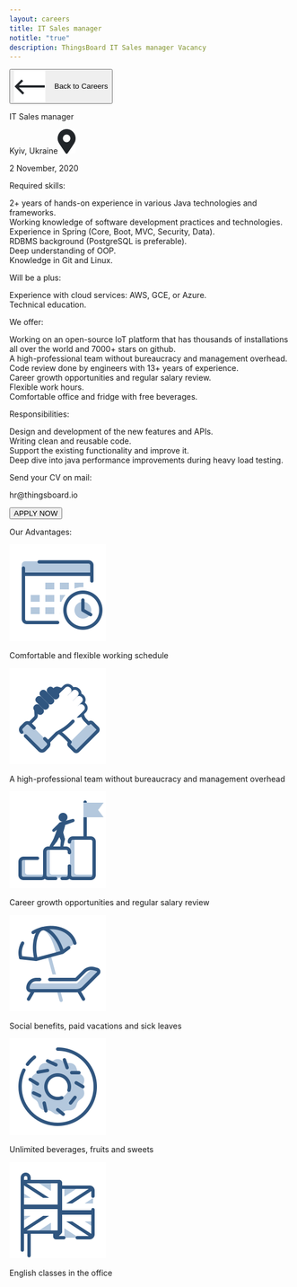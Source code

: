 ```yaml
---
layout: careers
title: IT Sales manager
notitle: "true"
description: ThingsBoard IT Sales manager Vacancy
---
```


<button class="back" onClick="window.location.href='/careers/'"><img src="/images/careers/back_arrow.svg" alt="Back" style="vertical-align: middle; margin-right: 16px">Back to Careers</button>

<div id="vacancy">
<div class="head">
<p class="title">IT Sales manager</p>
<div class="location">Kyiv, Ukraine<img src="/images/careers/location_icon.svg"></div>
<p class="date">2 November, 2020</p>
</div>

<div class="textblock">
<p class="textTitle">Required skills:</p>
<p class="text">2+ years of hands-on experience in various Java technologies and frameworks.
<br>Working knowledge of software development practices and technologies.
<br>Experience in Spring (Core, Boot, MVC, Security, Data).
<br>RDBMS background (PostgreSQL is preferable).
<br>Deep understanding of OOP.
<br>Knowledge in Git and Linux.</p>
</div>

<div class="textblock">
<p class="textTitle">Will be a plus:</p>
<p class="text">Experience with cloud services: AWS, GCE, or Azure.
<br>Technical education.</p>
</div>

<div class="textblock">
<p class="textTitle">We offer:</p>
<p class="text">Working on an open-source IoT platform that has thousands of installations all over the world and 7000+ stars on github.
<br>A high-professional team without bureaucracy and management overhead.
<br>Code review done by engineers with 13+ years of experience.
<br>Career growth opportunities and regular salary review.
<br>Flexible work hours.
<br>Comfortable office and fridge with free beverages.</p>
</div>

<div class="textblock">
<p class="textTitle">Responsibilities:</p>
<p class="text">Design and development of the new features and APIs.
<br>Writing clean and reusable code.
<br>Support the existing functionality and improve it.
<br>Deep dive into java performance improvements during heavy load testing.</p>
</div>

<div id="mailBlock">
<p class="mailTitle">Send your CV on mail:</p><p class="mail">hr@thingsboard.io</p>
<p><input class="buttonApply" type="button" value="APPLY NOW" onClick="window.location.href='mailto:hr@thingsboard.io'"></p>
</div>

<p>Our Advantages:</p>
<div id="carsGrid">
<div>
<img class="advanImg" src="/images/careers/schedule_icon.svg">
<p class="text">Comfortable and flexible working schedule</p>
</div>
<div>
<img class="advanImg" src="/images/careers/support_icon.svg">
<p class="text">A high-professional team without bureaucracy and management overhead</p>
</div>
<div>
<img class="advanImg" src="/images/careers/target_icon.svg">
<p class="text">Career growth opportunities and regular salary review</p>
</div>
<div>
<img class="advanImg" src="/images/careers/vacation_icon.svg">
<p class="text">Social benefits, paid vacations and sick leaves</p>
</div>
<div>
<img class="advanImg" src="/images/careers/sweet_icon.svg">
<p class="text">Unlimited beverages, fruits and sweets</p>
</div>
<div>
<img class="advanImg" src="/images/careers/english_icon.svg">
<p class="text">English classes in the office</p>
</div>
</div>
</div>

<style>
	{% include careers.css %}
</style>